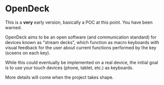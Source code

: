# OpenDeck

This is a **very** early version, basically a POC at this point. You have been warned.

OpenDeck aims to be an open software (and communication standard) for devices known as "stream decks", which function as macro keyboards with visual feedback for the user about current functions performed by the key (sceens on each key).

While this could eventually be implemented on a real device, the initial goal is to use your touch devices (phone, tablet, etc.) as keyboards.

More details will come when the project takes shape.
